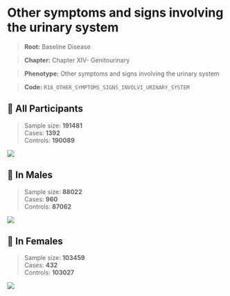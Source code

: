 # Other symptoms and signs involving the urinary system

> **Root:** Baseline Disease  

> **Chapter:** Chapter XIV- Genitourinary  

> **Phenotype:** Other symptoms and signs involving the urinary system  

> **Code:** `R18_OTHER_SYMPTOMS_SIGNS_INVOLVI_URINARY_SYSTEM`

## 🧪 All Participants  
> Sample size: **191481**  
> Cases: **1392**  
> Controls: **190089**
<img src="/Disease/Figures/ALL/Baseline/R18_OTHER_SYMPTOMS_SIGNS_INVOLVI_URINARY_SYSTEM.png"/>
<CsvTable src="/Disease_Data/ALL/Baseline/LG_R18_OTHER_SYMPTOMS_SIGNS_INVOLVI_URINARY_SYSTEM.csv" label="🔍 View full results" />

## 👨 In Males  
> Sample size: **88022**  
> Cases: **960**  
> Controls: **87062**
<img src="/Disease/Figures/Male/Baseline/R18_OTHER_SYMPTOMS_SIGNS_INVOLVI_URINARY_SYSTEM.png"/>
<CsvTable src="/Disease_Data/Male/Baseline/LG_R18_OTHER_SYMPTOMS_SIGNS_INVOLVI_URINARY_SYSTEM.csv" label="🔍 View full results" />

## 👩 In Females  
> Sample size: **103459**  
> Cases: **432**  
> Controls: **103027**
<img src="/Disease/Figures/Female/Baseline/R18_OTHER_SYMPTOMS_SIGNS_INVOLVI_URINARY_SYSTEM.png"/>
<CsvTable src="/Disease_Data/Female/Baseline/LG_R18_OTHER_SYMPTOMS_SIGNS_INVOLVI_URINARY_SYSTEM.csv" label="🔍 View full results" />
